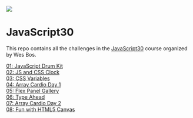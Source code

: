![](https://javascript30.com/images/JS3-social-share.png)
# JavaScript30

This repo contains all the challenges in the [JavaScript30](https://javascript30.com/) course organized by Wes Bos.  

[01: JavaScript Drum Kit](https://tonynyagah.github.io/JavaScript30/01%20-%20JavaScript%20Drum%20Kit/)   
[02: JS and CSS Clock](https://tonynyagah.github.io/JavaScript30/02%20-%20JS%20and%20CSS%20Clock/)   
[03: CSS Variables](https://tonynyagah.github.io/JavaScript30/03%20-%20CSS%20Variables/)  
[04: Array Cardio Day 1](https://tonynyagah.github.io/JavaScript30/04%20-%20Array%20Cardio%20Day%201/)  
[05: Flex Panel Gallery](https://tonynyagah.github.io/JavaScript30/05%20-%20Flex%20Panel%20Gallery/)  
[06: Type Ahead](https://tonynyagah.github.io/JavaScript30/06%20-%20Type%20Ahead/)  
[07: Array Cardio Day 2](https://tonynyagah.github.io/JavaScript30/07%20-%20Array%20Cardio%20Day%202/)  
[08: Fun with HTML5 Canvas](https://tonynyagah.github.io/JavaScript30/08%20-%20Fun%20with%20HTML5%20Canvas/)
